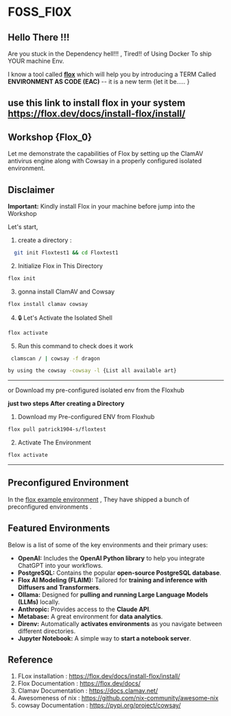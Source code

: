 
# F0SS_Fl0X
Hello There !!! 
---
Are you stuck in the Dependency hell!!! , Tired!!  of Using Docker To ship YOUR machine Env.

I know a tool called **[flox]( https://flox.dev/)** which will help you by introducing a TERM Called **ENVIRONMENT AS CODE (EAC)** -- it is a new term {let it be..... }

use this link to install flox in your system https://flox.dev/docs/install-flox/install/
---

## Workshop {Flox_0}
  Let me demonstrate the capabilities of Flox by setting up the ClamAV antivirus engine along with Cowsay in a properly configured isolated environment.

## Disclaimer

**Important:** Kindly install Flox in your machine before jump into the Workshop

Let's start,
 
  1. create a directory  :

  ```bash
    git init Floxtest1 && cd Floxtest1

```  
2. Initialize Flox in This Directory

```bash
flox init
```
3. gonna  install ClamAV and Cowsay

```bash
flox install clamav cowsay
```
4. 🔒 Let's Activate the Isolated Shell
```bash
flox activate
```
5. Run this command to check does it work
```bash 
 clamscan / | cowsay -f dragon
```
```bash 
by using the cowsay -cowsay -l {List all available art}
```
---
or 
Download my pre-configured isolated env from the Floxhub

**just two steps After creating a Directory**

1. Download my Pre-configured ENV from Floxhub
```bash
flox pull patrick1904-s/floxtest
```
2. Activate The Environment
```bash
flox activate
```
---



## Preconfigured  Environment

In the [flox  example environment](https://flox.dev/environments/) , They have shipped a bunch of preconfigured environments .
## Featured Environments

Below is a list of some of the key environments and their primary uses:

* **OpenAI:** Includes the **OpenAI Python library** to help you integrate ChatGPT into your workflows.
* **PostgreSQL:** Contains the popular **open-source PostgreSQL database**.
* **Flox AI Modeling (FLAIM):** Tailored for **training and inference with Diffusers and Transformers**.
* **Ollama:** Designed for **pulling and running Large Language Models (LLMs)** locally.
* **Anthropic:** Provides access to the **Claude API**.
* **Metabase:** A great environment for **data analytics**.
* **Direnv:** Automatically **activates environments** as you navigate between different directories.
* **Jupyter Notebook:** A simple way to **start a notebook server**.
## Reference
1. FLox installation : https://flox.dev/docs/install-flox/install/
2. Flox Documentation : https://flox.dev/docs/ 
3. Clamav Documentation : https://docs.clamav.net/
4. Awesomeness of nix : https://github.com/nix-community/awesome-nix
5. cowsay Documentation : https://pypi.org/project/cowsay/
